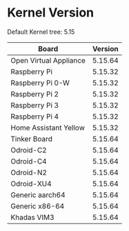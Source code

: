 
# Kernel Version

Default Kernel tree: 5.15

| Board | Version |
|-------|---------|
| Open Virtual Appliance | 5.15.64 |
| Raspberry Pi | 5.15.32 |
| Raspberry Pi 0-W | 5.15.32 |
| Raspberry Pi 2 | 5.15.32 |
| Raspberry Pi 3 | 5.15.32 |
| Raspberry Pi 4 | 5.15.32 |
| Home Assistant Yellow | 5.15.32 |
| Tinker Board | 5.15.64 |
| Odroid-C2 | 5.15.64 |
| Odroid-C4 | 5.15.64 |
| Odroid-N2 | 5.15.64 |
| Odroid-XU4 | 5.15.64 |
| Generic aarch64 | 5.15.64 |
| Generic x86-64 | 5.15.64 |
| Khadas VIM3 | 5.15.64 |
